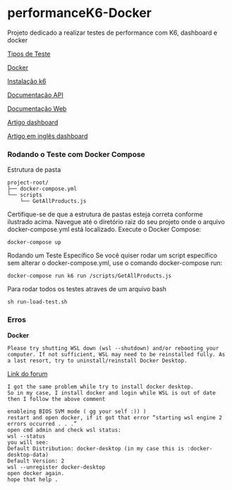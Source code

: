 # performanceK6-Docker
Projeto dedicado a realizar testes de performance com K6, dashboard e docker

[Tipos de Teste](https://grafana.com/docs/k6/latest/testing-guides/test-types/)

[Docker](https://docs.docker.com/guides/)

[Instalação k6](https://grafana.com/docs/k6/latest/set-up/install-k6/)

[Documentação API](https://fakestoreapi.com/docs)

[Documentação Web](https://grafana.com/docs/k6/latest/using-k6-browser/running-browser-tests/)

[Artigo dashboard](https://pedrohjmartins.medium.com/teste-de-carga-com-k6-integração-com-docker-compose-influxdb-grafana-b35d9dbf5d6e)

[Artigo em inglês dashboard](https://medium.com/swlh/beautiful-load-testing-with-k6-and-docker-compose-4454edb3a2e3)

### Rodando o Teste com Docker Compose

Estrutura de pasta 

```
project-root/
├── docker-compose.yml
└── scripts
    └── GetAllProducts.js
```
Certifique-se de que a estrutura de pastas esteja correta conforme ilustrado acima. Navegue até o diretório raiz do seu projeto onde o arquivo docker-compose.yml está localizado. Execute o Docker Compose:

```
docker-compose up
```

Rodando um Teste Específico
Se você quiser rodar um script específico sem alterar o docker-compose.yml, use o comando docker-compose run:


```
docker-compose run k6 run /scripts/GetAllProducts.js
```

Para rodar todos os testes atraves de um arquivo bash

```
sh run-load-test.sh 
```

### Erros 

**Docker**

```
Please try shutting WSL down (wsl --shutdown) and/or rebooting your computer. If not sufficient, WSL may need to be reinstalled fully. As a last resort, try to uninstall/reinstall Docker Desktop.
```

[Link do forum](https://forums.docker.com/t/an-unexpected-error-was-encountered-while-executing-a-wsl-command/137525/8)

```
I got the same problem while try to install docker desktop.
So in my case, I install docker and login while WSL is out of date then I follow the above comment

enableing BIOS SVM mode ( gg your self :)) )
restart and open docker, if it got that error “starting wsl engine 2 errors occurred . . .”
open cmd admin and check wsl status:
wsl --status
you will see:
Default Distribution: docker-desktop (in my case this is :docker-desktop-data)
Default Version: 2
wsl --unregister docker-desktop 
open docker again.
hope that help .
```